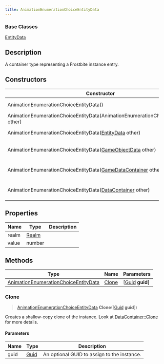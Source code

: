 ```yaml
---
title: AnimationEnumerationChoiceEntityData
---
```

### Base Classes

[EntityData](EntityData)

## Description

A container type representing a Frostbite instance entry.

## Constructors

| Constructor                                                                                     | Description                                                                                                                                                     |
| ----------------------------------------------------------------------------------------------- | --------------------------------------------------------------------------------------------------------------------------------------------------------------- |
| AnimationEnumerationChoiceEntityData()                                                          | Create a new instance of this container type.                                                                                                                   |
| AnimationEnumerationChoiceEntityData(AnimationEnumerationChoiceEntityData other)                | Create a reference copy of an instance of the same type.                                                                                                        |
| AnimationEnumerationChoiceEntityData([EntityData](EntityData) other)                            | Upcast an instance of type [EntityData](EntityData) to [AnimationEnumerationChoiceEntityData](AnimationEnumerationChoiceEntityData).                            |
| AnimationEnumerationChoiceEntityData([GameObjectData](GameObjectData) other)                    | Upcast an instance of type [GameObjectData](GameObjectData) to [AnimationEnumerationChoiceEntityData](AnimationEnumerationChoiceEntityData).                    |
| AnimationEnumerationChoiceEntityData([GameDataContainer](GameDataContainer) other)              | Upcast an instance of type [GameDataContainer](GameDataContainer) to [AnimationEnumerationChoiceEntityData](AnimationEnumerationChoiceEntityData).              |
| AnimationEnumerationChoiceEntityData([DataContainer](/vext/ref/shared/class/datacontainer) other) | Upcast an instance of type [DataContainer](/vext/ref/shared/class/datacontainer) to [AnimationEnumerationChoiceEntityData](AnimationEnumerationChoiceEntityData). |

## Properties

| Name  | Type           | Description |
| ----- | -------------- | ----------- |
| realm | [Realm](Realm) |             |
| value | number         |             |

## Methods

| Type                                                                         | Name            | Parameters                                     |
| ---------------------------------------------------------------------------- | --------------- | ---------------------------------------------- |
| [AnimationEnumerationChoiceEntityData](AnimationEnumerationChoiceEntityData) | [Clone](#clone) | \[[Guid](/vext/ref/shared/class/guid) **guid**\] |

### Clone

> [AnimationEnumerationChoiceEntityData](AnimationEnumerationChoiceEntityData) **Clone**(\[[Guid](/vext/ref/shared/class/guid) **guid**\])

Creates a shallow-copy clone of the instance. Look at [DataContainer::Clone](/vext/ref/shared/class/datacontainer#clone) for more details.

#### Parameters

| Name | Type         | Description                                 |
| ---- | ------------ | ------------------------------------------- |
| guid | [Guid](Guid) | An optional GUID to assign to the instance. |

